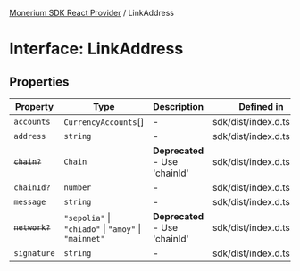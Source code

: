 [Monerium SDK React Provider](../README.md) / LinkAddress

# Interface: LinkAddress

## Properties

| Property       | Type                                                 | Description                    | Defined in              |
| -------------- | ---------------------------------------------------- | ------------------------------ | ----------------------- |
| `accounts`     | `CurrencyAccounts`[]                                 | -                              | sdk/dist/index.d.ts:333 |
| `address`      | `string`                                             | -                              | sdk/dist/index.d.ts:330 |
| ~~`chain?`~~   | `Chain`                                              | **Deprecated** - Use 'chainId' | sdk/dist/index.d.ts:337 |
| `chainId?`     | `number`                                             | -                              | sdk/dist/index.d.ts:338 |
| `message`      | `string`                                             | -                              | sdk/dist/index.d.ts:331 |
| ~~`network?`~~ | `"sepolia"` \| `"chiado"` \| `"amoy"` \| `"mainnet"` | **Deprecated** - Use 'chainId' | sdk/dist/index.d.ts:335 |
| `signature`    | `string`                                             | -                              | sdk/dist/index.d.ts:332 |
